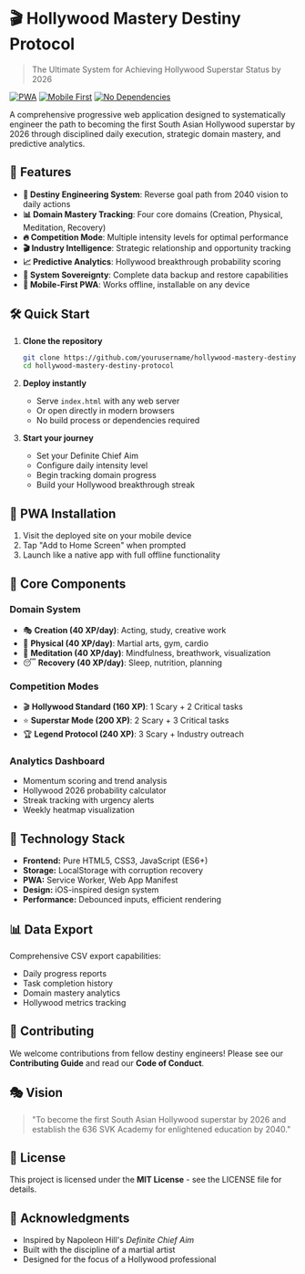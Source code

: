 # 🎬 Hollywood Mastery Destiny Protocol

> The Ultimate System for Achieving Hollywood Superstar Status by 2026

[![PWA](https://img.shields.io/badge/PWA-Enabled-brightgreen)](https://web.dev/progressive-web-apps/)
[![Mobile First](https://img.shields.io/badge/Mobile-First-blue)](https://developer.mozilla.org/en-US/docs/Web/Progressive_web_apps)
[![No Dependencies](https://img.shields.io/badge/Dependencies-None-success)](https://github.com/yourusername/hollywood-mastery)

A comprehensive progressive web application designed to systematically engineer the path to becoming the first South Asian Hollywood superstar by 2026 through disciplined daily execution, strategic domain mastery, and predictive analytics.

## 🚀 Features

- **🎯 Destiny Engineering System**: Reverse goal path from 2040 vision to daily actions
- **📊 Domain Mastery Tracking**: Four core domains (Creation, Physical, Meditation, Recovery)
- **🔥 Competition Mode**: Multiple intensity levels for optimal performance
- **🎬 Industry Intelligence**: Strategic relationship and opportunity tracking
- **📈 Predictive Analytics**: Hollywood breakthrough probability scoring
- **💾 System Sovereignty**: Complete data backup and restore capabilities
- **📱 Mobile-First PWA**: Works offline, installable on any device

## 🛠 Quick Start

1. **Clone the repository**
   ```bash
   git clone https://github.com/yourusername/hollywood-mastery-destiny-protocol.git
   cd hollywood-mastery-destiny-protocol
   ```

2. **Deploy instantly**
   - Serve `index.html` with any web server  
   - Or open directly in modern browsers  
   - No build process or dependencies required

3. **Start your journey**
   - Set your Definite Chief Aim  
   - Configure daily intensity level  
   - Begin tracking domain progress  
   - Build your Hollywood breakthrough streak  

## 📱 PWA Installation

1. Visit the deployed site on your mobile device  
2. Tap "Add to Home Screen" when prompted  
3. Launch like a native app with full offline functionality  

## 🎯 Core Components

### Domain System

- 🎭 **Creation (40 XP/day)**: Acting, study, creative work  
- 💪 **Physical (40 XP/day)**: Martial arts, gym, cardio  
- 🧘 **Meditation (40 XP/day)**: Mindfulness, breathwork, visualization  
- 😴 **Recovery (40 XP/day)**: Sleep, nutrition, planning  

### Competition Modes

- 🎬 **Hollywood Standard (160 XP)**: 1 Scary + 2 Critical tasks  
- ⭐ **Superstar Mode (200 XP)**: 2 Scary + 3 Critical tasks  
- 🏆 **Legend Protocol (240 XP)**: 3 Scary + Industry outreach  

### Analytics Dashboard

- Momentum scoring and trend analysis  
- Hollywood 2026 probability calculator  
- Streak tracking with urgency alerts  
- Weekly heatmap visualization  

## 🔧 Technology Stack

- **Frontend:** Pure HTML5, CSS3, JavaScript (ES6+)  
- **Storage:** LocalStorage with corruption recovery  
- **PWA:** Service Worker, Web App Manifest  
- **Design:** iOS-inspired design system  
- **Performance:** Debounced inputs, efficient rendering  

## 📊 Data Export

Comprehensive CSV export capabilities:

- Daily progress reports  
- Task completion history  
- Domain mastery analytics  
- Hollywood metrics tracking  

## 🤝 Contributing

We welcome contributions from fellow destiny engineers! Please see our **Contributing Guide** and read our **Code of Conduct**.

## 🎭 Vision

> "To become the first South Asian Hollywood superstar by 2026 and establish the 636 SVK Academy for enlightened education by 2040."

## 📄 License

This project is licensed under the **MIT License** - see the LICENSE file for details.

## 🙏 Acknowledgments

- Inspired by Napoleon Hill's *Definite Chief Aim*  
- Built with the discipline of a martial artist  
- Designed for the focus of a Hollywood professional  
